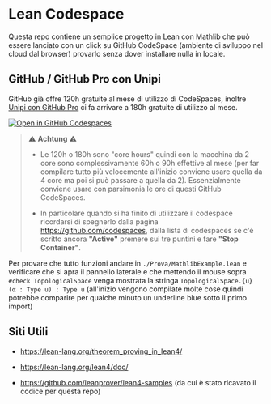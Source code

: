 # Lean Codespace

Questa repo contiene un semplice progetto in Lean con Mathlib che può essere lanciato con un click su GitHub CodeSpace (ambiente di sviluppo nel cloud dal browser) provarlo senza dover installare nulla in locale.

## GitHub / GitHub Pro con Unipi

GitHub già offre 120h gratuite al mese di utilizzo di CodeSpaces, inoltre [Unipi con GitHub Pro](https://www.dm.unipi.it/github-pro/) ci fa arrivare a 180h gratuite di utilizzo al mese.

[![Open in GitHub Codespaces](https://github.com/codespaces/badge.svg)](https://github.com/codespaces/new?skip_quickstart=true&hide_repo_select=true&ref=main&repo=698191991&machine=standardLinux32gb&location=WestEurope)

> :warning: **Achtung** :warning:
>
> - Le 120h o 180h sono "core hours" quindi con la macchina da 2 core sono complessivamente 60h o 90h effettive al mese (per far compilare tutto più velocemente all'inizio conviene usare quella da 4 core ma poi si può passare a quella da 2). Essenzialmente conviene usare con parsimonia le ore di questi GitHub CodeSpaces.
>
> - In particolare quando si ha finito di utilizzare il codespace ricordarsi di spegnerlo dalla pagina <https://github.com/codespaces>, dalla lista di codespaces se c'è scritto ancora **"Active"** premere sui tre puntini e fare **"Stop Container"**.

Per provare che tutto funzioni andare in `./Prova/MathlibExample.lean` e verificare che si apra il pannello laterale e che mettendo il mouse sopra `#check TopologicalSpace` venga mostrata la stringa `TopologicalSpace.{u} (α : Type u) : Type u` (all'inizio vengono compilate molte cose quindi potrebbe comparire per qualche minuto un underline blue sotto il primo import)

## Siti Utili

- https://lean-lang.org/theorem_proving_in_lean4/

- https://lean-lang.org/lean4/doc/

- <https://github.com/leanprover/lean4-samples> (da cui è stato ricavato il codice per questa repo)
